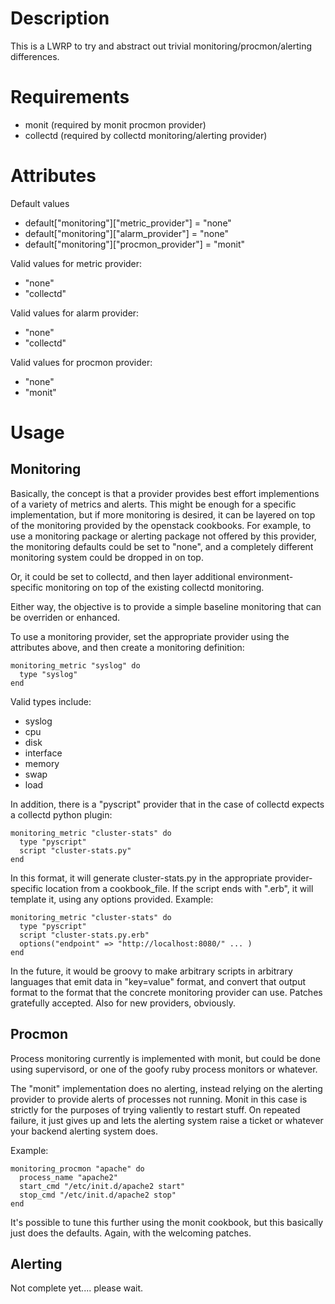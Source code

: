 Description
===========

This is a LWRP to try and abstract out trivial monitoring/procmon/alerting
differences.


Requirements
============

 * monit (required by monit procmon provider)
 * collectd (required by collectd monitoring/alerting provider)

Attributes
==========

Default values

 * default["monitoring"]["metric_provider"] = "none"
 * default["monitoring"]["alarm_provider"] = "none"
 * default["monitoring"]["procmon_provider"] = "monit"

Valid values for metric provider:

 * "none"
 * "collectd"

Valid values for alarm provider:

 * "none"
 * "collectd"

Valid values for procmon provider:

 * "none"
 * "monit"

Usage
=====

Monitoring
----------

Basically, the concept is that a provider provides best effort
implementions of a variety of metrics and alerts.  This might be
enough for a specific implementation, but if more monitoring is
desired, it can be layered on top of the monitoring provided by the
openstack cookbooks.  For example, to use a monitoring package or
alerting package not offered by this provider, the monitoring defaults
could be set to "none", and a completely different monitoring system
could be dropped in on top.

Or, it could be set to collectd, and then layer additional
environment-specific monitoring on top of the existing collectd
monitoring.

Either way, the objective is to provide a simple baseline monitoring
that can be overriden or enhanced.

To use a monitoring provider, set the appropriate provider using the
attributes above, and then create a monitoring definition:

    monitoring_metric "syslog" do
      type "syslog"
    end

Valid types include:

 * syslog
 * cpu
 * disk
 * interface
 * memory
 * swap
 * load

In addition, there is a "pyscript" provider that in the case of collectd
expects a collectd python plugin:

    monitoring_metric "cluster-stats" do
      type "pyscript"
      script "cluster-stats.py"
    end

In this format, it will generate cluster-stats.py in the appropriate
provider-specific location from a cookbook_file.  If the script ends
with ".erb", it will template it, using any options provided.
Example:

    monitoring_metric "cluster-stats" do
      type "pyscript"
      script "cluster-stats.py.erb"
      options("endpoint" => "http://localhost:8080/" ... )
    end

In the future, it would be groovy to make arbitrary scripts in
arbitrary languages that emit data in "key=value" format, and convert
that output format to the format that the concrete monitoring provider
can use.  Patches gratefully accepted.  Also for new providers, obviously.

Procmon
-------

Process monitoring currently is implemented with monit, but could be
done using supervisord, or one of the goofy ruby process monitors or
whatever.

The "monit" implementation does no alerting, instead relying on the
alerting provider to provide alerts of processes not running.  Monit
in this case is strictly for the purposes of trying valiently to
restart stuff.  On repeated failure, it just gives up and lets the
alerting system raise a ticket or whatever your backend alerting
system does.

Example:

    monitoring_procmon "apache" do
      process_name "apache2"
      start_cmd "/etc/init.d/apache2 start"
      stop_cmd "/etc/init.d/apache2 stop"
    end

It's possible to tune this further using the monit cookbook, but this
basically just does the defaults.  Again, with the welcoming patches.

Alerting
--------

Not complete yet.... please wait.
